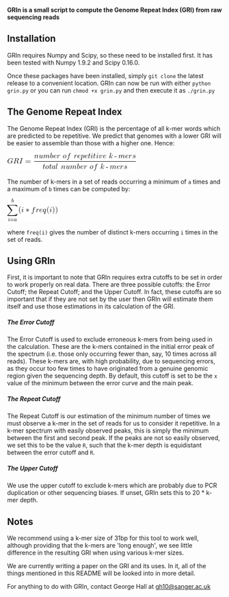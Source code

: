 **GRIn is a small script to compute the Genome Repeat Index (GRI) from raw sequencing reads**

## Installation

GRIn requires Numpy and Scipy, so these need to be installed first. It has been
tested with Numpy 1.9.2 and Scipy 0.16.0. 

Once these packages have been installed, simply `git clone` the latest release
to a convenient location. GRIn can now be run with either `python grin.py` or
you can run `chmod +x grin.py` and then execute it as `./grin.py`

## The Genome Repeat Index

The Genome Repeat Index (GRI) is the percentage of all k-mer words which are predicted to be
repetitive. We predict that genomes with a lower GRI will be easier to assemble
than those with a higher one. Hence:

![GRI = number of repetitive k-mers / total number of k-mers](markdown_formulae/GRI_formula.gif)

The number of k-mers in a set of reads occurring a minimum of `a` times and a
maximum of `b` times can be computed by:

![Total number k-mers formula](markdown_formulae/total_num_kmers.gif)

where `freq(i)` gives the number of distinct k-mers occurring `i` times in the
set of reads.

## Using GRIn

First, it is important to note that GRIn requires extra
cutoffs to be set in order to work properly on real data. There are three possible
cutoffs: the Error Cutoff; the Repeat Cutoff; and the Upper Cutoff. In fact,
these cutoffs are so important that if they are not set by the user then GRIn
will estimate them itself and use those estimations in its calculation of the
GRI. 

##### The Error Cutoff

The Error Cutoff is used to exclude erroneous k-mers from being used in the
calculation. These are the k-mers contained in the initial error peak of the
spectrum (i.e. those only occurring fewer than, say, 10 times across all
reads). These k-mers are, with high probability, due to sequencing errors, as
they occur too few times to have originated from a genuine genomic region given
the sequencing depth. By default, this cutoff is set to be the `x` value of the
minimum between the error curve and the main peak.

##### The Repeat Cutoff

The Repeat Cutoff is our estimation of the minimum number of times we must
observe a k-mer in the set of reads for us to consider it repetitive. In a
k-mer spectrum with easily observed peaks, this is simply the minimum between
the first and second peak. If the peaks are not so easily observed, we set this
to be the value `R`, such that the k-mer depth is equidistant between the error
cutoff and `R`.

##### The Upper Cutoff

We use the upper cutoff to exclude k-mers which are probably due to PCR
duplication or other sequencing biases. If unset, GRIn sets this to 20 * k-mer
depth. 

## Notes

We recommend using a k-mer size of 31bp for this tool to work well, although
providing that the k-mers are 'long enough', we see little difference in the
resulting GRI when using various k-mer sizes.

We are currently writing a paper on the GRI and its uses. In it, all of the
things mentioned in this README will be looked into in more detail.

For anything to do with GRIn, contact George Hall at gh10@sanger.ac.uk
